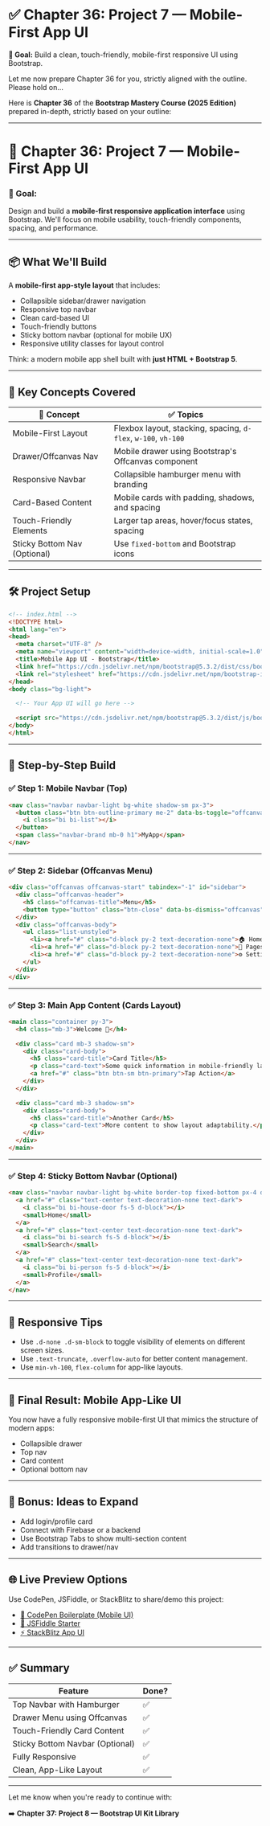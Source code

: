 
# ✅ **Chapter 36: Project 7 — Mobile-First App UI**

**🎯 Goal:** Build a clean, touch-friendly, mobile-first responsive UI using Bootstrap.

Let me now prepare Chapter 36 for you, strictly aligned with the outline. Please hold on…


Here is **Chapter 36** of the **Bootstrap Mastery Course (2025 Edition)** prepared in-depth, strictly based on your outline:

---

# 📱 Chapter 36: Project 7 — Mobile-First App UI

### 🚀 Goal:

Design and build a **mobile-first responsive application interface** using Bootstrap. We'll focus on mobile usability, touch-friendly components, spacing, and performance.

---

## 📦 What We'll Build

A **mobile-first app-style layout** that includes:

* Collapsible sidebar/drawer navigation
* Responsive top navbar
* Clean card-based UI
* Touch-friendly buttons
* Sticky bottom navbar (optional for mobile UX)
* Responsive utility classes for layout control

Think: a modern mobile app shell built with **just HTML + Bootstrap 5**.

---

## 🎯 Key Concepts Covered

| 🔑 Concept                   | ✅ Topics                                                       |
| ---------------------------- | -------------------------------------------------------------- |
| Mobile-First Layout          | Flexbox layout, stacking, spacing, `d-flex`, `w-100`, `vh-100` |
| Drawer/Offcanvas Nav         | Mobile drawer using Bootstrap's Offcanvas component            |
| Responsive Navbar            | Collapsible hamburger menu with branding                       |
| Card-Based Content           | Mobile cards with padding, shadows, and spacing                |
| Touch-Friendly Elements      | Larger tap areas, hover/focus states, spacing                  |
| Sticky Bottom Nav (Optional) | Use `fixed-bottom` and Bootstrap icons                         |

---

## 🛠️ Project Setup

```html
<!-- index.html -->
<!DOCTYPE html>
<html lang="en">
<head>
  <meta charset="UTF-8" />
  <meta name="viewport" content="width=device-width, initial-scale=1.0" />
  <title>Mobile App UI - Bootstrap</title>
  <link href="https://cdn.jsdelivr.net/npm/bootstrap@5.3.2/dist/css/bootstrap.min.css" rel="stylesheet" />
  <link rel="stylesheet" href="https://cdn.jsdelivr.net/npm/bootstrap-icons/font/bootstrap-icons.css" />
</head>
<body class="bg-light">

  <!-- Your App UI will go here -->

  <script src="https://cdn.jsdelivr.net/npm/bootstrap@5.3.2/dist/js/bootstrap.bundle.min.js"></script>
</body>
</html>
```

---

## 🔧 Step-by-Step Build

### ✅ Step 1: Mobile Navbar (Top)

```html
<nav class="navbar navbar-light bg-white shadow-sm px-3">
  <button class="btn btn-outline-primary me-2" data-bs-toggle="offcanvas" data-bs-target="#sidebar">
    <i class="bi bi-list"></i>
  </button>
  <span class="navbar-brand mb-0 h1">MyApp</span>
</nav>
```

---

### ✅ Step 2: Sidebar (Offcanvas Menu)

```html
<div class="offcanvas offcanvas-start" tabindex="-1" id="sidebar">
  <div class="offcanvas-header">
    <h5 class="offcanvas-title">Menu</h5>
    <button type="button" class="btn-close" data-bs-dismiss="offcanvas"></button>
  </div>
  <div class="offcanvas-body">
    <ul class="list-unstyled">
      <li><a href="#" class="d-block py-2 text-decoration-none">🏠 Home</a></li>
      <li><a href="#" class="d-block py-2 text-decoration-none">📄 Pages</a></li>
      <li><a href="#" class="d-block py-2 text-decoration-none">⚙️ Settings</a></li>
    </ul>
  </div>
</div>
```

---

### ✅ Step 3: Main App Content (Cards Layout)

```html
<main class="container py-3">
  <h4 class="mb-3">Welcome 👋</h4>

  <div class="card mb-3 shadow-sm">
    <div class="card-body">
      <h5 class="card-title">Card Title</h5>
      <p class="card-text">Some quick information in mobile-friendly layout.</p>
      <a href="#" class="btn btn-sm btn-primary">Tap Action</a>
    </div>
  </div>

  <div class="card mb-3 shadow-sm">
    <div class="card-body">
      <h5 class="card-title">Another Card</h5>
      <p class="card-text">More content to show layout adaptability.</p>
    </div>
  </div>
</main>
```

---

### ✅ Step 4: Sticky Bottom Navbar (Optional)

```html
<nav class="navbar navbar-light bg-white border-top fixed-bottom px-4 d-flex justify-content-around">
  <a href="#" class="text-center text-decoration-none text-dark">
    <i class="bi bi-house-door fs-5 d-block"></i>
    <small>Home</small>
  </a>
  <a href="#" class="text-center text-decoration-none text-dark">
    <i class="bi bi-search fs-5 d-block"></i>
    <small>Search</small>
  </a>
  <a href="#" class="text-center text-decoration-none text-dark">
    <i class="bi bi-person fs-5 d-block"></i>
    <small>Profile</small>
  </a>
</nav>
```

---

## 📱 Responsive Tips

* Use `.d-none .d-sm-block` to toggle visibility of elements on different screen sizes.
* Use `.text-truncate`, `.overflow-auto` for better content management.
* Use `min-vh-100`, `flex-column` for app-like layouts.

---

## 🎁 Final Result: Mobile App-Like UI

You now have a fully responsive mobile-first UI that mimics the structure of modern apps:

* Collapsible drawer
* Top nav
* Card content
* Optional bottom nav

---

## 🧠 Bonus: Ideas to Expand

* Add login/profile card
* Connect with Firebase or a backend
* Use Bootstrap Tabs to show multi-section content
* Add transitions to drawer/nav

---

## 🌐 Live Preview Options

Use CodePen, JSFiddle, or StackBlitz to share/demo this project:

* [🔗 CodePen Boilerplate (Mobile UI)](https://codepen.io)
* [🧪 JSFiddle Starter](https://jsfiddle.net)
* [⚡ StackBlitz App UI](https://stackblitz.com)

---

## ✅ Summary

| Feature                         | Done? |
| ------------------------------- | ----- |
| Top Navbar with Hamburger       | ✅     |
| Drawer Menu using Offcanvas     | ✅     |
| Touch-Friendly Card Content     | ✅     |
| Sticky Bottom Navbar (Optional) | ✅     |
| Fully Responsive                | ✅     |
| Clean, App-Like Layout          | ✅     |

---

Let me know when you're ready to continue with:

➡️ **Chapter 37: Project 8 — Bootstrap UI Kit Library**
